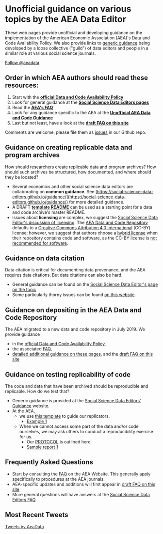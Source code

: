 # Unofficial guidance on various topics by the AEA Data Editor


These  web pages provide unofficial and developing guidance on the implementation of the American Economic Association (AEA)'s Data and Code Availability Policy. We also provide links to [generic guidance](https://social-science-data-editors.github.io/guidance/) being developed by a loose collective ("guild") of data editors and people in a similar role at various social science journals.

<a href="https://twitter.com/aeadata?ref_src=twsrc%5Etfw" class="twitter-follow-button" data-show-count="false">Follow @aeadata</a><script async src="https://platform.twitter.com/widgets.js" charset="utf-8"></script> 

## Order in which AEA authors should read these resources:
1. Start with the **[official Data and Code Availability Policy](https://www.aeaweb.org/journals/policies/data-code)**
2. Look for general guidance at the **[Social Science Data Editors pages](https://social-science-data-editors.github.io/guidance/)**
3. Read the **[AEA's FAQ](https://www.aeaweb.org/journals/policies/data-code/faq)**
4. Look for any guidance specific to the AEA at the **[Unofficial AEA Data and Code Guidance](https://aeadataeditor.github.io/aea-de-guidance/)**
5. Last but not least, have a look at the **[draft FAQ on this site](FAQ.md)**

Comments are welcome, please file them  as [issues](https://github.com/AEADataEditor/aea-de-guidance/issues) in our Github repo.

## Guidance on creating replicable data and program archives

How should researchers create replicable data and program archives? How should such archives be structured, how documented, and where should they be located?

- Several economics and other social science data editors are collaborating on **common guidance**. See [https://social-science-data-editors.github.io/guidance/](https://social-science-data-editors.github.io/guidance/) for more detailed guidance.
- A DRAFT **[template README](template-README.md)** can be used as a starting point for a data and code archive's master README. 
- Issues about **licensing** are complex, we suggest the [Social Science Data Editor's discussion of licensing](https://social-science-data-editors.github.io/guidance/Licensing_guidance.html). The [AEA Data and Code Repository](https://www.openicpsr.org/openicpsr/aea) defaults to a [Creative Commons Attribution 4.0 International](https://creativecommons.org/licenses/by/4.0/) (CC-BY) license; however, we suggest that authors choose a [hybrid license](licenses/LICENSE-template.txt) when their repository contains code and software, as the CC-BY license is [not recommended for software](https://creativecommons.org/faq/#Can_I_apply_a_Creative_Commons_license_to_software.3F).

## Guidance on data citation
Data citation is critical for documenting data provenance, and the AEA requires data citations. But data citations can also be hard. 
- General guidance can be found on the [Social Science Data Editor's page on the topic](https://social-science-data-editors.github.io/guidance/Data_citation_guidance.html)
- Some particularly thorny issues can be found [on this website](addtl-data-citation-guidance.md).

## Guidance on depositing in the AEA Data and Code Repository
The AEA migrated to a new data and code repository in July 2019. We provide guidance 
- in the [official Data and Code Availability Policy](https://www.aeaweb.org/journals/policies/data-code), 
- the associated [FAQ](https://www.aeaweb.org/journals/policies/data-code/faq),  
- [detailed additional guidance on these pages](data-deposit-aea-guidance.md), and the [draft FAQ on this site](FAQ.md)

## Guidance on testing replicability of code
The code and data that have been archived should be reproducible and replicable. How do we test that?

- Generic guidance is provided at the [Social Science Data Editors' Guidance](https://social-science-data-editors.github.io/guidance/) website. 
- At the AEA,
  - we use [this template](https://github.com/AEADataEditor/replication-template/blob/master/REPLICATION.md) to guide our replicators. 
    - [Example 1](sample-report.md)
  - When we cannot access some part of the data and/or code ourselves, we may ask others to conduct a reproducibility exercise for us. 
    - Our [PROTOCOL](protocol-3rd-party-replication.md) is outlined here.
    - [Sample report 1](sample-report-3rd-1.md)

## Frequently Asked Questions
- Start by consulting the [FAQ](https://www.aeaweb.org/journals/policies/data-code/faq) on the AEA Website. This generally apply specifically to procedures at the AEA journals.
- AEA-specific updates and additions will first appear in [draft FAQ on this site](FAQ.md)
- More general questions will have answers at the  [Social Science Data Editors FAQ](https://social-science-data-editors.github.io/guidance/FAQ.html)



## Most Recent Tweets
<a class="twitter-timeline" href="https://twitter.com/AeaData?ref_src=twsrc%5Etfw">Tweets by AeaData</a> <script async src="https://platform.twitter.com/widgets.js" charset="utf-8"></script>
